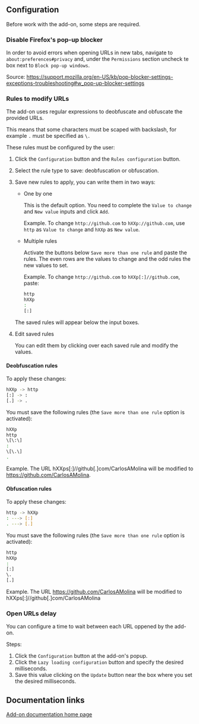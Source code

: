 ## Configuration

Before work with the add-on, some steps are required.

### Disable Firefox's pop-up blocker

In order to avoid errors when opening URLs in new tabs, navigate to `about:preferences#privacy` and, under the `Permissions` section uncheck te box next to `Block pop-up windows`.

Source: <https://support.mozilla.org/en-US/kb/pop-blocker-settings-exceptions-troubleshooting#w_pop-up-blocker-settings>

### Rules to modify URLs

The add-on uses regular expressions to deobfuscate and obfuscate the provided URLs.

This means that some characters must be scaped with backslash, for example `.` must be specified as `\.`

These rules must be configured by the user:

1. Click the `Configuration` button and the `Rules configuration` button.
2. Select the rule type to save: deobfuscation or obfuscation.
3. Save new rules to apply, you can write them in two ways:

    - One by one

      This is the default option. You need to complete the `Value to change` and `New value` inputs and click `Add`.

      Example. To change `http://github.com` to `hXXp://github.com`, use `http` as `Value to change` and `hXXp` as `New value`.

    - Multiple rules

      Activate the buttons below `Save more than one rule` and paste the rules. The even rows are the values to change and the odd rules the new values to set.

      Example. To change `http://github.com` to `hXXp[:]//github.com`, paste:

      ```bash
      http
      hXXp
      :
      [:]
      ```
    The saved rules will appear below the input boxes.

4. Edit saved rules

    You can edit them by clicking over each saved rule and modify the values.

#### Deobfuscation rules

To apply these changes:

```bash
hXXp -> http
[:] -> :
[.] -> .
```

You must save the following rules (the `Save more than one rule` option is activated):

```bash
hXXp
http
\[\:\]
:
\[\.\]
.
```

Example. The URL hXXps[:]//github[.]com/CarlosAMolina will be modified to https://github.com/CarlosAMolina.

#### Obfuscation rules

To apply these changes:

```bash
http -> hXXp
: ---> [:]
. ---> [.]
```

You must save the following rules (the `Save more than one rule` option is activated):

```bash
http
hXXp
:
[:]
\.
[.]
```

Example. The URL https://github.com/CarlosAMolina will be modified to hXXps[:]//github[.]com/CarlosAMolina

### Open URLs delay

You can configure a time to wait between each URL oppened by the add-on.

Steps:

1. Click the `Configuration` button at the add-on's popup.
2. Click the `Lazy loading configuration` button and specify the desired milliseconds.
3. Save this value clicking on the `Update` button near the box where you set the desired milliseconds.

## Documentation links

[Add-on documentation home page](https://cmoli.es/projects/work-with-urls/introduction.html)
